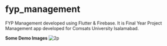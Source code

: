 # fyp_management

FYP Management developed using Flutter & Firebase. It is Final Year Project Management app developed for Comsats University Isalamabad.

**Some Demo Images**
![2p](https://user-images.githubusercontent.com/57300829/116603977-01a08000-a947-11eb-80e1-5505640ce95f.jpeg)
